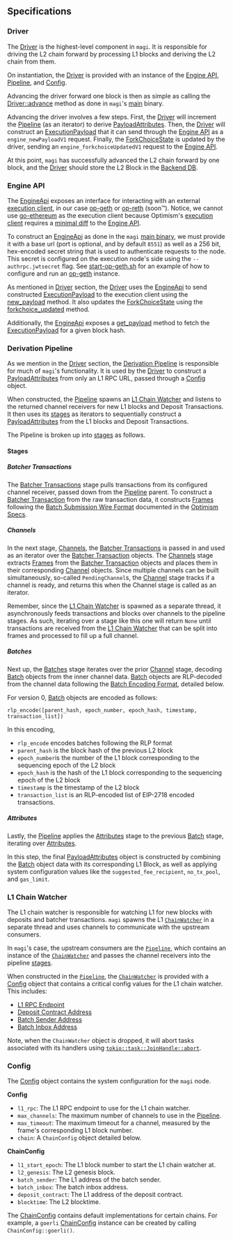 ## Specifications

### Driver

The [Driver](../src/driver/mod.rs) is the highest-level component in `magi`. It is responsible for driving the L2 chain forward by processing L1 blocks and deriving the L2 chain from them.

On instantiation, the [Driver](../src/driver/mod.rs) is provided with an instance of the [Engine API](#engine-api), [Pipeline](#derivation-pipeline), and [Config](#config).

Advancing the driver forward one block is then as simple as calling the [Driver::advance](../src/driver/mod.rs#L132) method as done in `magi`'s [main](../bin/magi.rs) binary.

Advancing the driver involves a few steps. First, the [Driver](../src/driver/mod.rs) will increment the [Pipeline](#derivation-pipeline) (as an iterator) to derive [PayloadAttributes](../src/engine/payload.rs). Then, the [Driver](../src/driver/mod.rs) will construct an [ExecutionPayload](../src/engine/payload.rs) that it can send through the [Engine API](#engine-api) as a `engine_newPayloadV1` request. Finally, the [ForkChoiceState](../src/engine/fork.rs) is updated by the driver, sending an `engine_forkchoiceUpdatedV1` request to the [Engine API](#engine-api).

At this point, `magi` has successfully advanced the L2 chain forward by one block, and the [Driver](../src/driver/mod.rs) should store the L2 Block in the [Backend DB](#backend-db).

### Engine API

The [EngineApi](../src/engine/mod.rs) exposes an interface for interacting with an external [execution client](https://ethereum.org/en/developers/docs/nodes-and-clients/#execution-clients), in our case [op-geth](https://github.com/ethereum-optimism/op-geth) or [op-reth](https://github.com/paradigmxyz/reth) (soon™). Notice, we cannot use [go-ethereum](https://github.com/ethereum/go-ethereum) as the execution client because Optimism's [execution client](https://github.com/ethereum-optimism/op-geth) requires a [minimal diff](https://op-geth.optimism.io/) to the [Engine API](https://github.com/ethereum/execution-apis/tree/main/src/engine).

To construct an [EngineApi](../src/engine/mod.rs) as done in the `magi` [main binary](../bin/magi.rs), we must provide it with a base url (port is optional, and by default `8551`) as well as a 256 bit, hex-encoded secret string that is used to authenticate requests to the node. This secret is configured on the execution node's side using the `--authrpc.jwtsecret` flag. See [start-op-geth.sh](../docker/start-op-geth.sh) for an example of how to configure and run an [op-geth](https://github.com/ethereum-optimism/op-geth) instance.

As mentioned in [Driver](#driver) section, the [Driver](../src/driver/mod.rs) uses the [EngineApi](../src/engine/mod.rs) to send constructed [ExecutionPayload](../src/engine/payload.rs) to the execution client using the [new_payload](../src/engine/api.rs#L187) method. It also updates the [ForkChoiceState](../src/engine/fork.rs) using the [forkchoice_updated](../src/engine/api.rs#L171) method.

Additionally, the [EngineApi](../src/engine/mod.rs) exposes a [get_payload](../src/engine/api.rs#L194) method to fetch the [ExecutionPayload](../src/engine/payload.rs) for a given block hash.

### Derivation Pipeline

As we mention in the [Driver](#driver) section, the [Derivation Pipeline](../src/derive/mod.rs) is responsible for much of `magi`'s functionality. It is used by the [Driver](#driver) to construct a [PayloadAttributes](../src/engine/payload.rs) from only an L1 RPC URL, passed through a [Config](#config) object.

When constructed, the [Pipeline](../src/derive/mod.rs) spawns an [L1 Chain Watcher](#l1-chain-watcher) and listens to the returned channel receivers for new L1 blocks and Deposit Transactions. It then uses its [stages](../src/derive/stages/mod.rs) as iterators to sequentially construct a [PayloadAttributes](../src/engine/payload.rs) from the L1 blocks and Deposit Transactions.

The Pipeline is broken up into [stages](../src/derive/stages/mod.rs) as follows.

#### Stages

##### Batcher Transactions

The [Batcher Transactions](../src/derive/stages/batcher_transactions.rs) stage pulls transactions from its configured channel receiver, passed down from the [Pipeline](../src/derive/mod.rs) parent. To construct a [Batcher Transaction](../src/derive/stages/batcher_transactions.rs) from the raw transaction data, it constructs [Frames](../src/derive/stages/batcher_transactions.rs) following the [Batch Submission Wire Format](https://github.com/ethereum-optimism/optimism/blob/develop/specs/derivation.md#batch-submission-wire-format) documented in the [Optimism Specs](https://github.com/ethereum-optimism/optimism/blob/develop/specs/README.md).

##### Channels

In the next stage, [Channels](../src/derive/stages/channels.rs), the [Batcher Transactions](../src/derive/stages/batcher_transactions.rs) is passed in and used as an iterator over the [Batcher Transaction](../src/derive/stages/batcher_transactions.rs) objects. The [Channels](../src/derive/stages/channels.rs) stage extracts [Frames](../src/derive/stages/batcher_transactions.rs) from the [Batcher Transaction](../src/derive/stages/batcher_transactions.rs) objects and places them in their corresponding [Channel](../src/derive/stages/channels.rs) objects. Since multiple channels can be built simultaneously, so-called `PendingChannel`s, the [Channel](../src/derive/stages/channels.rs) stage tracks if a channel is ready, and returns this when the Channel stage is called as an iterator.

Remember, since the [L1 Chain Watcher](#l1-chain-watcher) is spawned as a separate thread, it asynchronously feeds transactions and blocks over channels to the pipeline stages. As such, iterating over a stage like this one will return `None` until transactions are received from the [L1 Chain Watcher](#l1-chain-watcher) that can be split into frames and processed to fill up a full channel.

##### Batches

Next up, the [Batches](../src/derive/stages/batches.rs) stage iterates over the prior [Channel](../src/derive/stages/channels.rs) stage, decoding [Batch](../src/derive/stages/batches.rs) objects from the inner channel data. [Batch](../src/derive/stages/batches.rs) objects are RLP-decoded from the channel data following the [Batch Encoding Format](https://github.com/ethereum-optimism/optimism/blob/develop/specs/derivation.md#batch-format), detailed below.

For version 0, [Batch](../src/derive/stages/batches.rs) objects are encoded as follows:

```golang
rlp_encode([parent_hash, epoch_number, epoch_hash, timestamp, transaction_list])
```

In this encoding,
- `rlp_encode` encodes batches following the RLP format
- `parent_hash` is the block hash of the previous L2 block
- `epoch_number`is the number of the L1 block corresponding to the sequencing epoch of the L2 block
- `epoch_hash` is the hash of the L1 block corresponding to the sequencing epoch of the L2 block
- `timestamp` is the timestamp of the L2 block
- `transaction_list` is an RLP-encoded list of EIP-2718 encoded transactions.

##### Attributes

Lastly, the [Pipeline](../src/derive/mod.rs) applies the [Attributes](../src/derive/stages/attributes.rs) stage to the previous [Batch](../src/derive/stages/batches.rs) stage, iterating over [Attributes](../src/derive/stages/attributes.rs).

In this step, the final [PayloadAttributes](../src/derive/stages/attributes.rs) object is constructed by combining the [Batch](../src/derive/stages/batches.rs) object data with its corresponding L1 Block, as well as applying system configuration values like the `suggested_fee_recipient`, `no_tx_pool`, and `gas_limit`.

### L1 Chain Watcher

The L1 chain watcher is responsible for watching L1 for new blocks with deposits and batcher transactions. `magi` spawns the L1 [`ChainWatcher`](../src/l1/mod.rs) in a separate thread and uses channels to communicate with the upstream consumers.

In `magi`'s case, the upstream consumers are the [`Pipeline`](../src/derive/mod.rs), which contains an instance of the [`ChainWatcher`](../src/l1/mod.rs) and passes the channel receivers into the pipeline [stages](../src/derive/stages/mod.rs).

When constructed in the [`Pipeline`](../src/derive/mod.rs), the [`ChainWatcher`](../src/l1/mod.rs) is provided with a [Config](../src/config/mod.rs) object that contains a critical config values for the L1 chain watcher. This includes:
- [L1 RPC Endpoint](../src/config/mod.rs#L41)
- [Deposit Contract Address](../src/config/mod.rs#L117)
- [Batch Sender Address](../src/config/mod.rs#L139)
- [Batch Inbox Address](../src/config/mod.rs#L115)

Note, when the `ChainWatcher` object is dropped, it will abort tasks associated with its handlers using [`tokio::task::JoinHandle::abort`](https://docs.rs/tokio/1.13.0/tokio/task/struct.JoinHandle.html#method.abort).

### Config

The [Config](../src/config/mod.rs) object contains the system configuration for the `magi` node.

**Config**
- `l1_rpc`: The L1 RPC endpoint to use for the L1 chain watcher.
- `max_channels`: The maximum number of channels to use in the [Pipeline](../src/derive/mod.rs).
- `max_timeout`: The maximum timeout for a channel, measured by the frame's corresponding L1 block number.
- `chain`: A `ChainConfig` object detailed below.

**ChainConfig**
- `l1_start_epoch`: The L1 block number to start the L1 chain watcher at.
- `l2_genesis`: The L2 genesis block.
- `batch_sender`: The L1 address of the batch sender.
- `batch_inbox`: The batch inbox address.
- `deposit_contract`: The L1 address of the deposit contract.
- `blocktime`: The L2 blocktime.

The [ChainConfig](../src/config/mod.rs) contains default implementations for certain chains. For example, a `goerli` [ChainConfig](../src/config/mod.rs) instance can be created by calling `ChainConfig::goerli()`.
